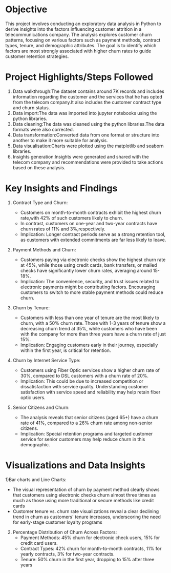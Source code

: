 # Objective
This project involves conducting an exploratory data analysis in Python to derive insights into the factors influencing customer attrition in a telecommunications company.
The analysis explores customer churn patterns, focusing on various factors such as payment methods, contract types, tenure, and demographic attributes. The goal is to identify which factors are most strongly associated with higher churn rates to guide customer retention strategies.
# Project Highlights/Steps Followed
1. Data walkthrough:The dataset contains around 7K records and includes information regarding the customer and the services that he has opted from the telecom company.It also includes the customer contract type and churn status.
2. Data import:The data was imported into jupyter notebooks using the python libraries.
3. Data cleaning:The data was cleaned using the python libraries.The data formats were also corrected.
4. Data transformation:Converted data from one format or structure into another to make it more suitable for analysis.
5. Data visualisation:Charts were plotted using the matplotlib and seaborn libraries.
6. Insights generation:Insights were generated and shared with the telecom company and recommendations were provided to take actions based on these analysis.
# Key Insights and Findings
1. Contract Type and Churn:
    - Customers on month-to-month contracts exhibit the highest churn rate,with 42% of such customers likely to churn.
    - In contrast, customers on one-year and two-year contracts have churn rates of 11% and 3%,respectively. 
    - Implication: Longer contract periods serve as a strong retention tool, as customers with extended commitments are far less likely to leave.
2. Payment Methods and Churn:
    - Customers paying via electronic checks show the highest churn rate at 45%, while those using credit cards, bank transfers, or mailed checks have significantly lower churn rates, averaging around 15-18%.
    - Implication: The convenience, security, and trust issues related to electronic payments might be contributing factors. Encouraging customers to switch to more stable payment methods could reduce churn.
3. Churn by Tenure: 
     - Customers with less than one year of tenure are the most likely to churn, with a 50% churn rate. Those with 1-3 years of tenure show a decreasing churn trend at 35%, while customers who have been with the 
      company for more than three years have a churn rate of just 15%. 
     - Implication: Engaging customers early in their journey, especially within the first year, is critical for retention.
4. Churn by Internet Service Type:
    - Customers using Fiber Optic services show a higher churn rate of 30%, compared to DSL customers with a churn rate of 20%. 
    - Implication: This could be due to increased competition or dissatisfaction with service quality. Understanding customer satisfaction with service speed and reliability may help retain fiber optic users.

5. Senior Citizens and Churn: 
   - The analysis reveals that senior citizens (aged 65+) have a churn rate of 41%, compared to a 26% churn rate among non-senior citizens. 
   - Implication: Special retention programs and targeted customer service for senior customers may help reduce churn in this demographic.
# Visualizations and Data Insights
1)Bar charts and Line Charts:
   - The visual representation of churn by payment method clearly shows that customers using electronic checks churn almost three times as much as those using more traditional or secure methods like credit cards
   - Customer tenure vs. churn rate visualizations reveal a clear declining trend in churn as customers' tenure increases, underscoring the need for early-stage customer loyalty programs
2) Percentage Distribution of Churn Across Factors:
   - Payment Methods: 45% churn for electronic check users, 15% for credit card users.
   - Contract Types: 42% churn for month-to-month contracts, 11% for yearly contracts, 3% for two-year contracts.
   - Tenure: 50% churn in the first year, dropping to 15% after three years


